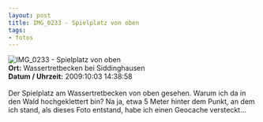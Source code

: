 ```yaml
--- 
layout: post
title: IMG_0233 - Spielplatz von oben
tags: 
- fotos
---
```

<img src="http://blog.fabianonline.de/wp-content/main/2010_05/IMG_0233.jpg" alt="IMG_0233 - Spielplatz von oben" class="aligncenter" /><br />
<strong>Ort:</strong> Wassertretbecken bei Siddinghausen<br />
<strong>Datum / Uhrzeit:</strong> 2009:10:03 14:38:58<br />
<br />
Der Spielplatz am Wassertretbecken von oben gesehen. Warum ich da in den Wald hochgeklettert bin? Na ja, etwa 5 Meter hinter dem Punkt, an dem ich stand, als dieses Foto entstand, habe ich einen Geocache versteckt...
